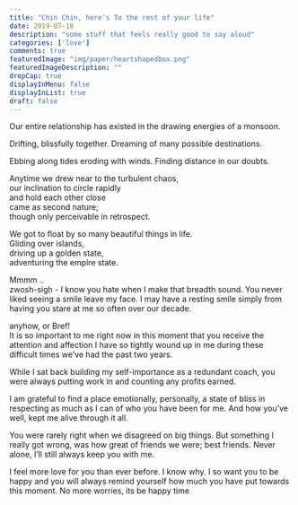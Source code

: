 ```yaml
---
title: "Chin Chin, here's To the rest of your life"
date: 2019-07-18
description: "some stuff that feels really good to say aloud"
categories: ['love']
comments: true
featuredImage: "img/paper/heartshapedbox.png"
featuredImageDescription: ""
dropCap: true
displayInMenu: false
displayInList: true
draft: false
---
```


Our entire relationship has existed in the drawing energies of a monsoon. <br>

Drifting, blissfully together. Dreaming of many possible destinations. <br>

Ebbing along tides eroding with winds. Finding distance in our doubts. <br>

Anytime we drew near to the turbulent chaos, <br>
our inclination to circle rapidly <br>
and hold each other close <br>
came as second nature; <br>
though only perceivable in retrospect. <br>

We got to float by so many beautiful things in life. <br>
Gliding over islands, <br>
driving up a golden state, <br>
adventuring the empire state. <br>

Mmmm .. <br>
zwosh-sigh - I know you hate when I make that breadth sound. You never liked seeing a smile leave my face. I may have a resting smile simply from having you stare at me so often over our decade. <br>

anyhow, or Bref! <br>
It is so important to me right now in this moment that you receive the attention and affection I have so tightly wound up in me during these difficult times we’ve had the past two years. <br>

While I sat back building my self-importance as a redundant coach, you were always putting work in and counting any profits earned. <br>

I am grateful to find a place emotionally, personally, a state of bliss in respecting as much as I can of who you have been for me. And how you’ve well, kept me alive through it all. <br>

You were rarely right when we disagreed on big things. But something I really got wrong, was how great of friends we were; best friends.
Never alone, I’ll still always keep you with me. <br>

I feel more love for you than ever before. I know why. I so want you to be happy and you will always remind yourself how much you have put towards this moment. 
No more worries, its be happy time <br>
